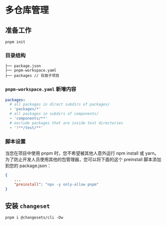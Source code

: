 # 多仓库管理

## 准备工作

```
pnpm init
```

### 目录结构

```
├── package.json
├── pnpm-workspace.yaml
├── packages // 存放子项目
```

### `pnpm-workspace.yaml` 新增内容

```pnpm-workspace.yaml
packages:
  # all packages in direct subdirs of packages/
  - 'packages/*'
  # all packages in subdirs of components/
  - 'components/**'
  # exclude packages that are inside test directories
  - '!**/test/**'
```

### 脚本设置

当您在项目中使用 pnpm 时，您不希望被其他人意外运行 npm install 或 yarn。 为了防止开发人员使用其他的包管理器，您可以将下面的这个 preinstall 脚本添加到您的 package.json：

```package.json
{
    ...
    "preinstall": "npx -y only-allow pnpm"
}
```

## 安装 `changeset`

```
pnpm i @changesets/cli -Dw
```
